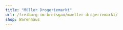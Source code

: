 ```yaml
---
title: "Müller Drogeriemarkt"
url: /freiburg-im-breisgau/mueller-drogeriemarkt/
shop: Warenhaus
---
```

